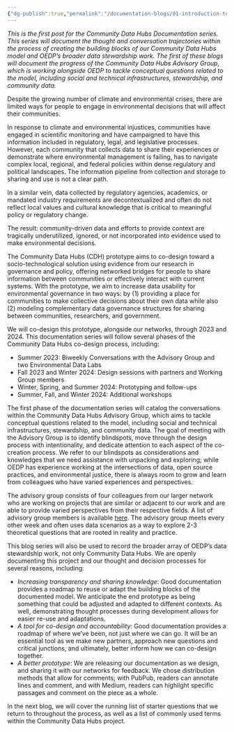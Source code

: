 ```yaml
---
{"dg-publish":true,"permalink":"/documentation-blogs/01-introduction-to-community-data-hubs-documentation/","pinned":true}
---
```



_This is the first post for the Community Data Hubs Documentation series. This series will document the thought and conversation trajectories within the process of creating the building blocks of our Community Data Hubs model and OEDP’s broader data stewardship work. The first of these blogs will document the progress of the Community Data Hubs Advisory Group, which is working alongside OEDP to tackle conceptual questions related to the model, including social and technical infrastructures, stewardship, and community data._

Despite the growing number of climate and environmental crises, there are limited ways for people to engage in environmental decisions that will affect their communities. 

In response to climate and environmental injustices, communities have engaged in scientific monitoring and have campaigned to have this information included in regulatory, legal, and legislative processes. However, each community that collects data to share their experiences or demonstrate where environmental management is failing, has to navigate complex local, regional, and federal policies within dense regulatory and political landscapes. The information pipeline from collection and storage to sharing and use is not a clear path.

In a similar vein, data collected by regulatory agencies, academics, or mandated industry requirements are decontextualized and often do not reflect local values and cultural knowledge that is critical to meaningful policy or regulatory change. 

The result: community-driven data and efforts to provide context are tragically underutilized, ignored, or not incorporated into evidence used to make environmental decisions. 

The Community Data Hubs (CDH) prototype aims to co-design toward a socio-technological solution using evidence from our research in governance and policy, offering networked bridges for people to share information between communities or effectively interact with current systems. With the prototype, we aim to increase data usability for environmental governance in two ways: by (1) providing a place for communities to make collective decisions about their own data while also (2) modeling complementary data governance structures for sharing between communities, researchers, and government.

We will co-design this prototype, alongside our networks, through 2023 and 2024. This documentation series will follow several phases of the Community Data Hubs co-design process, including:

- Summer 2023: Biweekly Conversations with the Advisory Group and two Environmental Data Labs 
- Fall 2023 and Winter 2024: Design sessions with partners and Working Group members
- Winter, Spring, and Summer 2024: Prototyping and follow-ups
- Summer, Fall, and Winter 2024: Additional workshops

The first phase of the documentation series will catalog the conversations within the Community Data Hubs Advisory Group, which aims to tackle conceptual questions related to the model, including social and technical infrastructures, stewardship, and community data. The goal of meeting with the Advisory Group is to identify blindspots, move through the design process with intentionality, and dedicate attention to each aspect of the co-creation process. We refer to our blindspots as considerations and knowledges that we need assistance with unpacking and exploring; while OEDP has experience working at the intersections of data, open source practices, and environmental justice, there is always room to grow and learn from colleagues who have varied experiences and perspectives. 

The advisory group consists of four colleagues from our larger network who are working on projects that are similar or adjacent to our work and are able to provide varied perspectives from their respective fields. A list of advisory group members is available [here](https://oedp-datastewardship.pubpub.org/about). The advisory group meets every other week and often uses data scenarios as a way to explore 2-3 theoretical questions that are rooted in reality and practice.

This blog series will also be used to record the broader array of OEDP’s data stewardship work, not only Community Data Hubs. We are openly documenting this project and our thought and decision processes for several reasons, including: 

- _Increasing transparency and sharing knowledge_: Good documentation provides a roadmap to reuse or adapt the building blocks of the documented model. We anticipate the end prototype as being something that could be adjusted and adapted to different contexts. As well, demonstrating thought processes during development allows for easier re-use and adaptations. 
- _A tool for co-design and accountability:_ Good documentation provides a roadmap of where we’ve been, not just where we can go. It will be an essential tool as we make new partners, approach new questions and critical junctions, and ultimately, better inform how we can co-design together. 
- _A better prototype_: We are releasing our documentation as we design, and sharing it with our networks for feedback. We chose distribution methods that allow for comments; with PubPub, readers can annotate lines and comment, and with Medium, readers can highlight specific passages and comment on the piece as a whole. 


In the next blog, we will cover the running list of starter questions that we return to throughout the process, as well as a list of commonly used terms within the Community Data Hubs project.